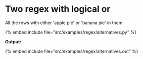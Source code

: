 # Two regex with logical or

All the rows with either 'apple pie' or 'banana pie' in them.

{% embed include file="src/examples/regex/alternatives.py" %}

**Output:**

{% embed include file="src/examples/regex/alternatives.out" %}



